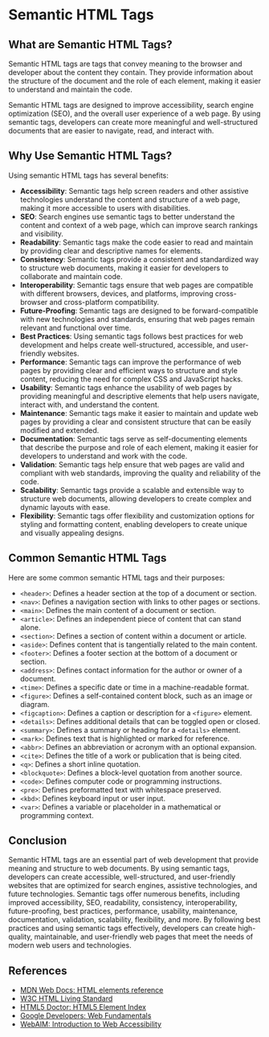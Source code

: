 # Semantic HTML Tags

## What are Semantic HTML Tags?

Semantic HTML tags are tags that convey meaning to the browser and developer about the content they contain. They provide information about the structure of the document and the role of each element, making it easier to understand and maintain the code.

Semantic HTML tags are designed to improve accessibility, search engine optimization (SEO), and the overall user experience of a web page. By using semantic tags, developers can create more meaningful and well-structured documents that are easier to navigate, read, and interact with.

## Why Use Semantic HTML Tags?

Using semantic HTML tags has several benefits:

- **Accessibility**: Semantic tags help screen readers and other assistive technologies understand the content and structure of a web page, making it more accessible to users with disabilities.
- **SEO**: Search engines use semantic tags to better understand the content and context of a web page, which can improve search rankings and visibility.
- **Readability**: Semantic tags make the code easier to read and maintain by providing clear and descriptive names for elements.
- **Consistency**: Semantic tags provide a consistent and standardized way to structure web documents, making it easier for developers to collaborate and maintain code.
- **Interoperability**: Semantic tags ensure that web pages are compatible with different browsers, devices, and platforms, improving cross-browser and cross-platform compatibility.
- **Future-Proofing**: Semantic tags are designed to be forward-compatible with new technologies and standards, ensuring that web pages remain relevant and functional over time.
- **Best Practices**: Using semantic tags follows best practices for web development and helps create well-structured, accessible, and user-friendly websites.
- **Performance**: Semantic tags can improve the performance of web pages by providing clear and efficient ways to structure and style content, reducing the need for complex CSS and JavaScript hacks.
- **Usability**: Semantic tags enhance the usability of web pages by providing meaningful and descriptive elements that help users navigate, interact with, and understand the content.
- **Maintenance**: Semantic tags make it easier to maintain and update web pages by providing a clear and consistent structure that can be easily modified and extended.
- **Documentation**: Semantic tags serve as self-documenting elements that describe the purpose and role of each element, making it easier for developers to understand and work with the code.
- **Validation**: Semantic tags help ensure that web pages are valid and compliant with web standards, improving the quality and reliability of the code.
- **Scalability**: Semantic tags provide a scalable and extensible way to structure web documents, allowing developers to create complex and dynamic layouts with ease.
- **Flexibility**: Semantic tags offer flexibility and customization options for styling and formatting content, enabling developers to create unique and visually appealing designs.

## Common Semantic HTML Tags

Here are some common semantic HTML tags and their purposes:

- `<header>`: Defines a header section at the top of a document or section.
- `<nav>`: Defines a navigation section with links to other pages or sections.
- `<main>`: Defines the main content of a document or section.
- `<article>`: Defines an independent piece of content that can stand alone.
- `<section>`: Defines a section of content within a document or article.
- `<aside>`: Defines content that is tangentially related to the main content.
- `<footer>`: Defines a footer section at the bottom of a document or section.
- `<address>`: Defines contact information for the author or owner of a document.
- `<time>`: Defines a specific date or time in a machine-readable format.
- `<figure>`: Defines a self-contained content block, such as an image or diagram.
- `<figcaption>`: Defines a caption or description for a `<figure>` element.
- `<details>`: Defines additional details that can be toggled open or closed.
- `<summary>`: Defines a summary or heading for a `<details>` element.
- `<mark>`: Defines text that is highlighted or marked for reference.
- `<abbr>`: Defines an abbreviation or acronym with an optional expansion.
- `<cite>`: Defines the title of a work or publication that is being cited.
- `<q>`: Defines a short inline quotation.
- `<blockquote>`: Defines a block-level quotation from another source.
- `<code>`: Defines computer code or programming instructions.
- `<pre>`: Defines preformatted text with whitespace preserved.
- `<kbd>`: Defines keyboard input or user input.
- `<var>`: Defines a variable or placeholder in a mathematical or programming context.

## Conclusion

Semantic HTML tags are an essential part of web development that provide meaning and structure to web documents. By using semantic tags, developers can create accessible, well-structured, and user-friendly websites that are optimized for search engines, assistive technologies, and future technologies. Semantic tags offer numerous benefits, including improved accessibility, SEO, readability, consistency, interoperability, future-proofing, best practices, performance, usability, maintenance, documentation, validation, scalability, flexibility, and more. By following best practices and using semantic tags effectively, developers can create high-quality, maintainable, and user-friendly web pages that meet the needs of modern web users and technologies.

## References

- [MDN Web Docs: HTML elements reference](https://developer.mozilla.org/en-US/docs/Web/HTML/Element)
- [W3C HTML Living Standard](https://html.spec.whatwg.org/multipage/)
- [HTML5 Doctor: HTML5 Element Index](http://html5doctor.com/element-index/)
- [Google Developers: Web Fundamentals](https://developers.google.com/web/fundamentals)
- [WebAIM: Introduction to Web Accessibility](https://webaim.org/intro/)
